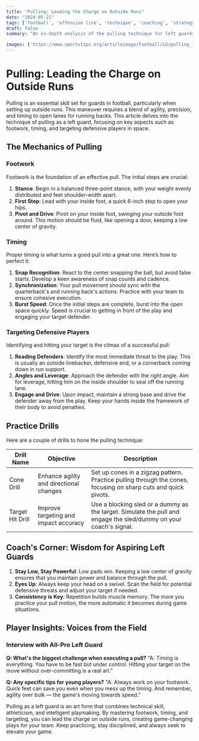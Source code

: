 ```yaml
---
title: "Pulling: Leading the Charge on Outside Runs"
date: "2024-05-21"
tags: ['football', 'offensive line', 'technique', 'coaching', 'strategy', 'left guard', 'footwork', 'timing', 'blocking']
draft: false
summary: "An in-depth analysis of the pulling technique for left guards in football, breaking down critical aspects such as footwork, timing, and targeting defensive players in space to execute successful outside runs."

images: ['https://www.sportstips.org/articleimage/Football/LG/pulling_leading_the_charge_on_outside_runs.webp']
---
```


# Pulling: Leading the Charge on Outside Runs

Pulling is an essential skill set for guards in football, particularly when setting up outside runs. This maneuver requires a blend of agility, precision, and timing to open lanes for running backs. This article delves into the technique of pulling as a left guard, focusing on key aspects such as footwork, timing, and targeting defensive players in space.

## The Mechanics of Pulling

### Footwork
Footwork is the foundation of an effective pull. The initial steps are crucial:

1. **Stance**: Begin in a balanced three-point stance, with your weight evenly distributed and feet shoulder-width apart.
2. **First Step**: Lead with your inside foot, a quick 6-inch step to open your hips.
3. **Pivot and Drive**: Pivot on your inside foot, swinging your outside foot around. This motion should be fluid, like opening a door, keeping a low center of gravity.

### Timing
Proper timing is what turns a good pull into a great one. Here’s how to perfect it:

1. **Snap Recognition**: React to the center snapping the ball, but avoid false starts. Develop a keen awareness of snap counts and cadence.
2. **Synchronization**: Your pull movement should sync with the quarterback's and running back's actions. Practice with your team to ensure cohesive execution.
3. **Burst Speed**: Once the initial steps are complete, burst into the open space quickly. Speed is crucial to getting in front of the play and engaging your target defender.

### Targeting Defensive Players
Identifying and hitting your target is the climax of a successful pull:

1. **Reading Defenders**: Identify the most immediate threat to the play. This is usually an outside linebacker, defensive end, or a cornerback coming down in run support.
2. **Angles and Leverage**: Approach the defender with the right angle. Aim for leverage, hitting him on the inside shoulder to seal off the running lane.
3. **Engage and Drive**: Upon impact, maintain a strong base and drive the defender away from the play. Keep your hands inside the framework of their body to avoid penalties.

## Practice Drills
Here are a couple of drills to hone the pulling technique:

| Drill Name           | Objective                                               | Description                                                                                         |
|----------------------|---------------------------------------------------------|-----------------------------------------------------------------------------------------------------|
| Cone Drill           | Enhance agility and directional changes                 | Set up cones in a zigzag pattern. Practice pulling through the cones, focusing on sharp cuts and quick pivots. |
| Target Hit Drill     | Improve targeting and impact accuracy                   | Use a blocking sled or a dummy as the target. Simulate the pull and engage the sled/dummy on your coach's signal. |

## Coach's Corner: Wisdom for Aspiring Left Guards

1. **Stay Low, Stay Powerful**: Low pads win. Keeping a low center of gravity ensures that you maintain power and balance through the pull.
2. **Eyes Up**: Always keep your head on a swivel. Scan the field for potential defensive threats and adjust your target if needed.
3. **Consistency is Key**: Repetition builds muscle memory. The more you practice your pull motion, the more automatic it becomes during game situations.

## Player Insights: Voices from the Field

### Interview with All-Pro Left Guard

**Q: What's the biggest challenge when executing a pull?**
"A: Timing is everything. You have to be fast but under control. Hitting your target on the move without over-committing is a real art."

**Q: Any specific tips for young players?**
"A: Always work on your footwork. Quick feet can save you even when you mess up the timing. And remember, agility over bulk — the game's moving towards speed."

Pulling as a left guard is an art form that combines technical skill, athleticism, and intelligent playmaking. By mastering footwork, timing, and targeting, you can lead the charge on outside runs, creating game-changing plays for your team. Keep practicing, stay disciplined, and always seek to elevate your game.